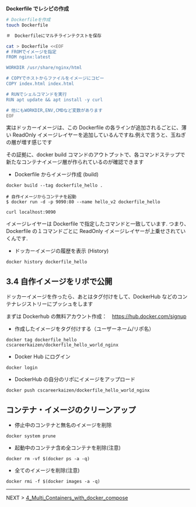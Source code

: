 **Dockerfile でレシピの作成**

```sh
# Dockerfileを作成
touch Dockerfile
```

```sh
＃　Dockerfileにマルチラインテクストを保存

cat > Dockerfile <<EOF
# FROMでイメージを指定
FROM nginx:latest

WORKDIR /usr/share/nginx/html

# COPYでホストからファイルをイメージにコピー
COPY index.html index.html

# RUNでシェルコマンドを実行
RUN apt update && apt install -y curl

# 他にもWORKDIR,ENV,CMDなど変数があります
EOF
```

実はドッカーイメージは、この Dockerfile の各ラインが追加されるごとに、薄い ReadOnly イメージレイヤーを追加しているんですね.例えで言うと、玉ねぎの層が増す感じです

その証拠に、docker build コマンドのアウトプットで、各コマンドステップで新たなコンテナイメージ層が作られているのが確認できます

- Dockerfile からイメージ作成 (build)

```
docker build --tag dockerfile_hello .

# 自作イメージからコンテナを起動
$ docker run -d -p 9090:80 --name hello_v2 dockerfile_hello

curl localhost:9090
```

イメージレイヤーは Dockerfile で指定したコマンドと一致しています. つまり、Dockerfile の１コマンドごとに ReadOnly イメージレイヤーが上乗せされていくんです.

- ドッカーイメージの履歴を表示 (History)

```
docker history dockerfile_hello
```

## 3.4 自作イメージをリポで公開

ドッカーイメージを作ったら、あとはタグ付けをして、DockerHub などのコンテナレジストリーにプッシュをします

まずは Dockerhub の無料アカウント作成：　https://hub.docker.com/signup

- 作成したイメージをタグ付けする（ユーザーネーム/リポ名）

```
docker tag dockerfile_hello cscareerkaizen/dockerfile_hello_world_nginx
```

- Docker Hub にログイン

```
docker login
```

- DockerHub の自分のリポにイメージをアップロード

```
docker push cscareerkaizen/dockerfile_hello_world_nginx
```

## コンテナ・イメージのクリーンアップ

- 停止中のコンテナと無名のイメージを削除

```
docker system prune
```

- 起動中のコンテナ含め全コンテナを削除(注意)

```
docker rm -vf $(docker ps -a -q)
```

- 全てのイメージを削除(注意)

```
docker rmi -f $(docker images -a -q)
```

---

NEXT > [4_Multi_Containers_with_docker_compose](../4_Multi_Containers_with_docker_compose/README.md)
